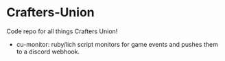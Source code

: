 # Crafters-Union

Code repo for all things Crafters Union!

- cu-monitor: ruby/lich script monitors for game events and pushes them to a discord webhook.
